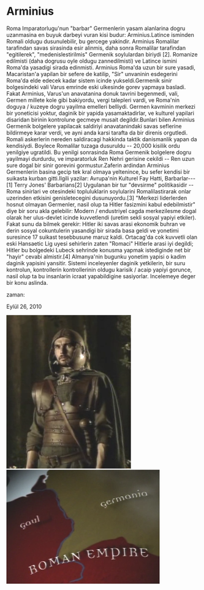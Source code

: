 # Arminius
  Roma Imparatorlugu'nun "barbar" Germenlerin yasam alanlarina dogru uzanmasina en buyuk darbeyi vuran kisi budur: Arminius.Latince isminden Romali oldugu dusunulebilir, bu  gercege yakindir. Arminius Romalilar tarafindan savas sirasinda esir alinmis, daha sonra Romalilar tarafindan "egitilerek", "medenislestirilmis" Germenik soylulardan biriydi [2]. Romanize edilmisti (daha dogrusu oyle oldugu zannedilmisti) ve Latince ismini Roma'da yasadigi sirada edinmisti. Arminius Roma'da uzun bir sure yasadi, Macaristan'a yapilan bir sefere de katilip, "Sir" unvaninin esdegerini Roma'da elde edecek kadar sistem icinde yukseldi.Germenik sinir bolgesindeki vali Varus emrinde eski ulkesinde gorev yapmaya basladi. Fakat Arminius, Varus'un anavatanina donuk tavrini begenmedi, vali, Germen millete kole gibi bakiyordu, vergi talepleri vardi, ve Roma'nin doguya / kuzeye dogru yayilma emelleri belliydi. Germen kavminin merkezi bir yoneticisi yoktur, daginik bir yapida yasamaktadirlar, ve kulturel yapilari disaridan birinin kontrolune gecmeye musait degildir.Bunlari bilen  Arminius Germenik bolgelere yapilacak saldiriyi anavatanindaki savas seflerine bildirmeye karar verdi, ve ayni anda karsi tarafta da bir direnis orgutledi. Romali askerlerin nereden saldiracagi hakkinda taktik danismanlik yapan da kendisiydi. Boylece Romalilar tuzaga dusuruldu -- 20,000 kisilik ordu yenilgiye ugratildi. Bu  yenilgi sonrasinda Roma Germenik bolgelere dogru yayilmayi durdurdu, ve imparatorluk Ren Nehri gerisine cekildi -- Ren uzun sure dogal bir sinir gorevini gormustur.Zaferin ardindan Arminius Germenlerin basina gecip tek kral olmaya yeltenince, bu sefer kendisi bir suikasta kurban gitti.Ilgili yazilar: Avrupa'nin Kulturel Fay Hatti, Barbarlar---[1] Terry Jones' Barbarians[2] Uygulanan bir tur "devsirme" politikasidir -- Roma sinirlari ve  otesindeki topluluklarin soylularini Romalilastirarak onlar uzerinden  etkisini genisletecegini dusunuyordu.[3] "Merkezi liderlerden hosnut olmayan Germenler, nasil olup ta Hitler fasizmini kabul edebilmistir" diye bir soru akla gelebilir: Modern / endustriyel cagda merkezilesme dogal olarak her ulus-devlet icinde kuvvetlendi (uretim sekli sosyal yapiyi etkiler). Fakat sunu da bilmek gerekir: Hitler iki savas arasi ekonomik buhran ve derin sosyal cokuntulerin yasandigi bir sirada basa geldi ve yonetimi suresince 17 suikast tesebbusune maruz kaldi. Ortacag'da cok kuvvetli olan eski Hansaetic Lig uyesi sehirlerin zaten "Romaci" Hitlerle arasi iyi degildi; Hitler bu bolgedeki Lubeck sehrinde konusma yapmak istediginde net bir "hayir" cevabi almistir.[4] Almanya'nin bugunku yonetim yapisi o kadim daginik yapisini yansitir. Sistemi inceleyenler  daginik yetkilerin, bir suru kontrolun, kontrollerin kontrollerinin oldugu karisik / acaip yapiyi gorunce, nasil olup ta bu insanlarin icraat yapabildigine sasiyorlar. Incelemeye deger bir konu aslinda.







zaman:

Eylül 26, 2010










![](armen1.png)
![](gemania.png)
